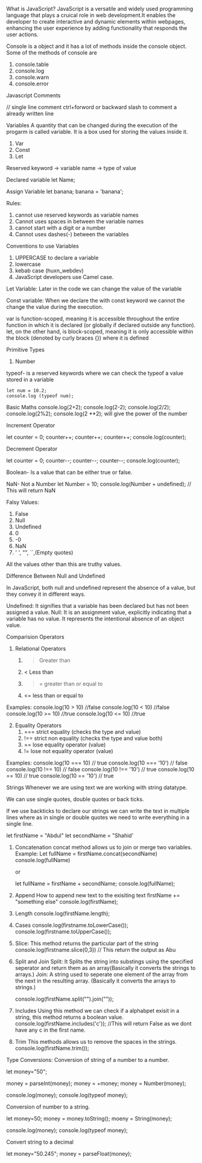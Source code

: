 What is JavaScript?
JavaScript is a versatile and widely used programming language that plays a cruical role in web development.It enables the developer to create interactive and dynamic elements within webpages, enhancing the user experience by adding functionality that responds the user actions.

Console is a object and it has a lot of methods inside the console object.
Some of the methods of console are

1.  console.table
2.  console.log
3.  console.warn
4.  console.error

Javascript Comments

// single line comment
ctrl+forword or backward slash to comment a already written line

Variables
A quantity that can be changed during the execution of the progarm is called variable. It is a box used for storing the values inside it.

1. Var
2. Const
3. Let

Reserved keyword -> variable name -> type of value

Declared variable
let Name;

Assign Variable
let banana;
banana = 'banana';

Rules:

1. cannot use reserved keywords as variable names
2. Cannot uses spaces in between the variable names
3. cannot start with a digit or a number
4. Cannot uses dashes(-) between the variables

Conventions to use Variables

1. UPPERCASE to declare a variable
2. lowercase
3. kebab case (huxn_webdev)
4. JavaScript developers use Camel case.

Let Variable: Later in the code we can change the value of the variable

Const variable: When we declare the with const keyword we cannot the change the value during the execution.

var is function-scoped, meaning it is accessible throughout the entire function in which it is declared (or globally if declared outside any function). let, on the other hand, is block-scoped, meaning it is only accessible within the block (denoted by curly braces {}) where it is defined

Primitive Types

1. Number

typeof- is a reserved keywords where we can check the typeof a value stored in a variable

    let num = 10.2;
    console.log (typeof num);

Basic Maths
console.log(2+2);
console.log(2-2);
console.log(2/2);
console.log(2%2);
console.log(2 \*\*2); will give the power of the number

Increment Operator

let counter = 0;
counter++;
counter++;
counter++;
console.log(counter);

Decrement Operator

let counter = 0;
counter--;
counter--;
counter--;
console.log(counter);

Boolean- Is a value that can be either true or false.

NaN- Not a Number
let Number = 10;
console.log(Number + undefined); // This will return NaN

Falsy Values:

1. False
2. Null
3. Undefined
4. 0
5. -0
6. NaN
7. ' ', "", ``,(Empty quotes)

All the values other than this are truthy values.

Difference Between Null and Undefined

In JavaScript, both null and undefined represent the absence of a value, but they convey it in different ways.

Undefined: It signifies that a variable has been declared but has not been assigned a value.
Null: It is an assignment value, explicitly indicating that a variable has no value. It represents the intentional absence of an object value.

Comparision Operators

1.  Relational Operators
    1.  > Greater than
    2.  < Less than
    3.  > = greater than or equal to
    4.  <= less than or equal to

Examples:
console.log(10 > 10) //false
console.log(10 < 10) //false
console.log(10 >= 10) //true
console.log(10 <= 10) //true

2.  Equality Operators
    1. === strict equality (checks the type and value)
    2. !== strict non equality (checks the type and value both)
    3. == lose equality operator (value)
    4. != lose not equality operator (value)

Examples:
console.log(10 === 10) // true
console.log(10 === '10') // false
console.log(10 !== 10) // false
console.log(10 !== '10') // true
console.log(10 == 10) // true
console.log(10 == '10') // true

Strings
Whenever we are using text we are working with string datatype.

We can use single quotes, double quotes or back ticks.

If we use backticks to declare our strings we can write the text in multiple lines where as in single or double quotes we need to write everything in a single line.

let firstName = "Abdul"
let secondName = "Shahid'

1. Concatenation
   concat method allows us to join or merge two variables.
   Example:
   Let fullName = firstName.concat(secondName)
   console.log(fullName)

   or

   let fullName = firstName + secondName;
   console.log(fullName);

2. Append
   How to append new text to the exisiting text
   firstName += "something else"
   console.log(firstName);

3. Length
   console.log(firstName.length);

4. Cases
   console.log(firstname.toLowerCase());
   console.log(firstname.toUpperCase());

5. Slice: This method returns the particular part of the string
   console.log(firstname.slice(0,3)) // This return the output as Abu

6. Split and Join
   Split: It Splits the string into substings using the specified seperator and return them as an array(Basically it converts the strings to arrays.)
   Join: A string used to seperate one element of the array from the next in the resulting array. (Basically it converts the arrays to strings.)

   console.log(firstName.split("").join(""));

7. Includes
   Using this method we can check if a alphabpet exisit in a string, this method returns a boolean value.
   console.log(firstName.includes('c')); //This will return False as we dont have any c in the first name.

8. Trim
   This methods allows us to remove the spaces in the strings.
   console.log(firstName.trim());

Type Conversions:
Conversion of string of a number to a number.

let money="50";

money = parseInt(money);
money = +money;
money = Number(money);

console.log(money);
console.log(typeof money);

Conversion of number to a string.

let money=50;
money = money.toString();
moeny = String(money);

console.log(money);
console.log(typeof money);

Convert string to a decimal

let money="50.245";
money = parseFloat(money);
